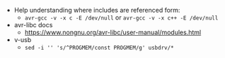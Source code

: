 - Help understanding where includes are referenced form:
  - `avr-gcc -v -x c -E /dev/null` or `avr-gcc -v -x c++ -E /dev/null`
- avr-libc docs
  - https://www.nongnu.org/avr-libc/user-manual/modules.html
- v-usb 
  - `sed -i '' 's/^PROGMEM/const PROGMEM/g' usbdrv/*`